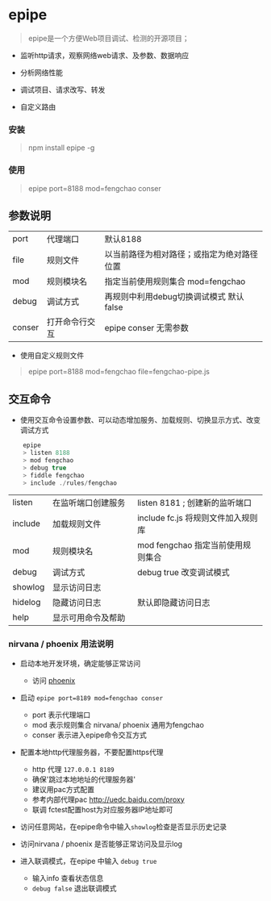 epipe
=====

> epipe是一个方便Web项目调试、检测的开源项目；

- 监听http请求，观察网络web请求、及参数、数据响应

- 分析网络性能

- 调试项目、请求改写、转发

- 自定义路由


### 安装

> npm install epipe -g

### 使用

> epipe port=8188 mod=fengchao conser


## 参数说明

<table>
<tr>
    <td>port</td> <td>代理端口</td> <td>默认8188</td>
</tr>
<tr>
    <td>file</td> <td>规则文件</td> <td>以当前路径为相对路径；或指定为绝对路径位置</td>
</tr>
<tr>
    <td>mod</td> <td>规则模块名</td> <td>指定当前使用规则集合 mod=fengchao</td>
</tr>
<tr>
    <td>debug</td> <td>调试方式</td> <td>再规则中利用debug切换调试模式 默认false</td>
</tr>
<tr>
    <td>conser</td> <td>打开命令行交互</td> <td> epipe conser 无需参数</td>
</tr>
</table>

- 使用自定义规则文件

> epipe port=8188 mod=fengchao file=fengchao-pipe.js

## 交互命令

- 使用交互命令设置参数、可以动态增加服务、加载规则、切换显示方式、改变调试方式

```js
    epipe
    > listen 8188
    > mod fengchao
    > debug true
    > fiddle fengchao
    > include ./rules/fengchao
```

<table>
    <tr>
        <td>listen</td> <td width="200px">在监听端口创建服务</td> <td width="300px">listen 8181 ; 创建新的监听端口</td>
    </tr>
    <tr>
        <td>include</td> <td>加载规则文件</td> <td>include fc.js 将规则文件加入规则库</td>
    </tr>
    <tr>
        <td>mod</td> <td>规则模块名</td> <td>mod fengchao 指定当前使用规则集合</td>
    </tr>
    <tr>
        <td>debug</td> <td>调试方式</td> <td>debug true 改变调试模式</td>
    </tr>
    <tr>
        <td>showlog</td> <td>显示访问日志</td> <td></td>
    </tr>
    <tr>
        <td>hidelog</td> <td>隐藏访问日志</td> <td>默认即隐藏访问日志</td>
    </tr>
    <tr>
        <td>help</td> <td>显示可用命令及帮助</td> <td></td>
    </tr>
</table>


### nirvana / phoenix 用法说明

- 启动本地开发环境，确定能够正常访问
    - 访问 [phoenix](http://localhost:8848/nirvana-workspace/phoenix/home.html?userid=1233#/app/index)   

- 启动 `epipe port=8189 mod=fengchao conser`
    - port 表示代理端口
    - mod 表示规则集合 nirvana/ phoenix 通用为fengchao
    - conser 表示进入epipe命令交互方式

- 配置本地http代理服务器，不要配置https代理
    - http 代理 `127.0.0.1 8189`
    - 确保'跳过本地地址的代理服务器'
    - 建议用pac方式配置
    - 参考内部代理pac http://uedc.baidu.com/proxy
    - 联调 fctest配置host为对应服务器IP地址即可

- 访问任意网站，在epipe命令中输入`showlog`检查是否显示历史记录

- 访问nirvana / phoenix 是否能够正常访问及显示log

- 进入联调模式，在epipe 中输入 `debug true`
    - 输入info 查看状态信息
    - `debug false` 退出联调模式




